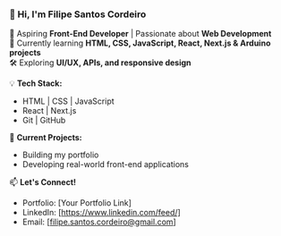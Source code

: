 ### 👋 Hi, I'm Filipe Santos Cordeiro  

🚀 Aspiring **Front-End Developer** | Passionate about **Web Development**  
🎨 Currently learning **HTML, CSS, JavaScript, React, Next.js & Arduino projects**  
🛠️ Exploring **UI/UX, APIs, and responsive design**  

💡 **Tech Stack:**  
- HTML | CSS | JavaScript  
- React | Next.js  
- Git | GitHub  

📌 **Current Projects:**  
- Building my portfolio  
- Developing real-world front-end applications  

📫 **Let's Connect!**  
- Portfolio: [Your Portfolio Link]  
- LinkedIn: [https://www.linkedin.com/feed/]  
- Email: [filipe.santos.cordeiro@gmail.com]  
